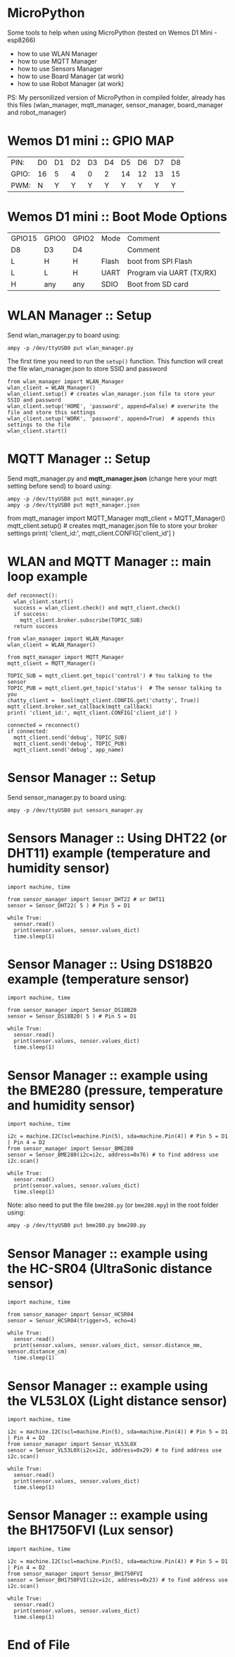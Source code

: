 # MicroPython
Some tools to help when using MicroPython (tested on Wemos D1 Mini - esp8266)

<ul>
  <li>how to use WLAN Manager</li>
  <li>how to use MQTT Manager</li>
  <li>how to use Sensors Manager</li>
  <li>how to use Board Manager (at work)</li>
  <li>how to use Robot Manager (at work) </li>
</ul>


PS: My personilized version of MicroPython in compiled folder, already has this files (wlan_manager, mqtt_manager, sensor_manager, board_manager and robot_manager) 


# Wemos D1 mini :: GPIO MAP
<table>
<tr><TD>PIN: <TD>D0<TD>D1<TD>D2<TD>D3<TD>D4<TD>D5<TD>D6<TD>D7<TD>D8
<TR><TD>GPIO:<TD>16<TD> 5<TD> 4<TD> 0<TD> 2<TD>14<TD>12<TD>13<TD>15
<TR><TD>PWM: <TD> N<TD> Y<TD> Y<TD> Y<TD> Y<TD> Y<TD> Y<TD> Y<TD> Y
</table>


# Wemos D1 mini :: Boot Mode Options
<table>
  <tr><td>GPIO15<td>GPIO0<td>GPIO2<td>Mode <td>Comment
  <tr><td> D8 <td> D3 <td> D4 <td>  <td>Comment
  <tr><td>L     <td>H    <td>H    <td>Flash<td>boot from SPI Flash  
  <tr><td>L     <td>L    <td>H    <td>UART<td>Program via UART (TX/RX)
  <tr><td>H     <td>any  <td>any  <td>SDIO<td>Boot from SD card
</table>


# WLAN Manager :: Setup
Send wlan_manager.py to board using:
```
ampy -p /dev/ttyUSB0 put wlan_manager.py
```

The first time you need to run the `setup()` function. This function will creat the file wlan_manager.json to store SSID and password
```
from wlan_manager import WLAN_Manager
wlan_client = WLAN_Manager()
wlan_client.setup() # creates wlan_manager.json file to store your SSID and password
wlan_client.setup('HOME', 'password', append=False) # overwrite the file and store this settings
wlan_client.setup('WORK', 'password', append=True)  # appends this settings to the file
wlan_client.start()
```


# MQTT Manager :: Setup
Send mqtt_manager.py and <b>mqtt_manager.json</b> (change here your mqtt setting before send) to board using:
```
ampy -p /dev/ttyUSB0 put mqtt_manager.py
ampy -p /dev/ttyUSB0 put mqtt_manager.json
```

from mqtt_manager import MQTT_Manager
mqtt_client = MQTT_Manager()
mqtt_client.setup() # creates mqtt_manager.json file to store your broker settings
print( 'client_id:', mqtt_client.CONFIG['client_id'] )


# WLAN and MQTT Manager :: main loop example
```
def reconnect():
  wlan_client.start()
  success = wlan_client.check() and mqtt_client.check()
  if success:
    mqtt_client.broker.subscribe(TOPIC_SUB)
  return success
  
from wlan_manager import WLAN_Manager
wlan_client = WLAN_Manager()

from mqtt_manager import MQTT_Manager
mqtt_client = MQTT_Manager()

TOPIC_SUB = mqtt_client.get_topic('control') # You talking to the sensor
TOPIC_PUB = mqtt_client.get_topic('status')  # The sensor talking to you
chatty_client =  bool(mqtt_client.CONFIG.get('chatty', True))
mqtt_client.broker.set_callback(mqtt_callback)
print( 'client_id:', mqtt_client.CONFIG['client_id'] )

connected = reconnect()
if connected:
  mqtt_client.send('debug', TOPIC_SUB)
  mqtt_client.send('debug', TOPIC_PUB)
  mqtt_client.send('debug', app_name)
```


# Sensor Manager :: Setup
Send sensor_manager.py to board using:
```
ampy -p /dev/ttyUSB0 put sensors_manager.py
```


# Sensors Manager :: Using DHT22 (or DHT11) example (temperature and humidity sensor)
```
import machine, time

from sensor_manager import Sensor_DHT22 # or DHT11
sensor = Sensor_DHT22( 5 ) # Pin 5 = D1 

while True:
  sensor.read()
  print(sensor.values, sensor.values_dict)
  time.sleep(1)
```


# Sensor Manager :: Using DS18B20 example (temperature sensor)
```
import machine, time

from sensor_manager import Sensor_DS18B20
sensor = Sensor_DS18B20( 5 ) # Pin 5 = D1

while True:
  sensor.read()
  print(sensor.values, sensor.values_dict)
  time.sleep(1)
```


# Sensor Manager :: example using the BME280 (pressure, temperature and humidity sensor)
```
import machine, time

i2c = machine.I2C(scl=machine.Pin(5), sda=machine.Pin(4)) # Pin 5 = D1 | Pin 4 = D2
from sensor_manager import Sensor_BME280
sensor = Sensor_BME280(i2c=i2c, address=0x76) # to find address use i2c.scan()

while True:
  sensor.read()
  print(sensor.values, sensor.values_dict)
  time.sleep(1)
```
Note: also need to put the file `bme280.py` (or `bme280.mpy`) in the root folder using: 
```
ampy -p /dev/ttyUSB0 put bme280.py bme280.py
```


# Sensor Manager :: example using the HC-SR04 (UltraSonic distance sensor) 
```
import machine, time

from sensor_manager import Sensor_HCSR04
sensor = Sensor_HCSR04(trigger=5, echo=4)

while True:
  sensor.read()
  print(sensor.values, sensor.values_dict, sensor.distance_mm, sensor.distance_cm)
  time.sleep(1)
```


# Sensor Manager :: example using the VL53L0X (Light distance sensor) 
```
import machine, time

i2c = machine.I2C(scl=machine.Pin(5), sda=machine.Pin(4)) # Pin 5 = D1 | Pin 4 = D2
from sensor_manager import Sensor_VL53L0X
sensor = Sensor_VL53L0X(i2c=i2c, address=0x29) # to find address use i2c.scan()

while True:
  sensor.read()
  print(sensor.values, sensor.values_dict)
  time.sleep(1)
```


# Sensor Manager :: example using the BH1750FVI (Lux sensor) 
```
import machine, time

i2c = machine.I2C(scl=machine.Pin(5), sda=machine.Pin(4)) # Pin 5 = D1 | Pin 4 = D2
from sensor_manager import Sensor_BH1750FVI
sensor = Sensor_BH1750FVI(i2c=i2c, address=0x23) # to find address use i2c.scan()

while True:
  sensor.read()
  print(sensor.values, sensor.values_dict)
  time.sleep(1)
```

# End of File
